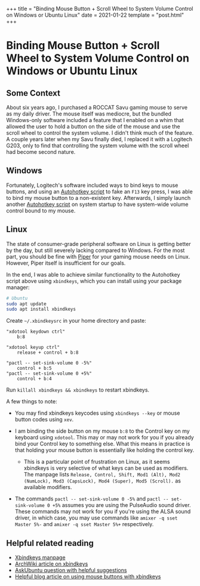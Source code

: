 +++
title = "Binding Mouse Button + Scroll Wheel to System Volume Control on Windows or Ubuntu Linux"
date = 2021-01-22
template = "post.html"
+++

# Binding Mouse Button + Scroll Wheel to System Volume Control on Windows or Ubuntu Linux

## Some Context

About six years ago, I purchased a ROCCAT Savu gaming mouse to serve as my daily driver. The mouse itself was mediocre, but the bundled Windows-only software included a feature that I enabled on a whim that allowed the user to hold a button on the side of the mouse and use the scroll wheel to control the system volume. I didn't think much of the feature. A couple years later when my Savu finally died, I replaced it with a Logitech G203, only to find that controlling the system volume with the scroll wheel had become second nature.

## Windows

Fortunately, Logitech's software included ways to bind keys to mouse buttons, and using an [Autohotkey script](https://gist.github.com/kevinfiol/e7a915a3ed6f1f3e6d5f745633b61617) to fake an `F13` key press, I was able to bind my mouse button to a non-existent key. Afterwards, I simply launch another [Autohotkey script](https://gist.github.com/kevinfiol/9214d92033fc6a6784a607c97aa50838) on system startup to have system-wide volume control bound to my mouse.

## Linux

The state of consumer-grade peripheral software on Linux is getting better by the day, but still severely lacking compared to Windows. For the most part, you should be fine with [Piper](https://github.com/libratbag/piper/) for your gaming mouse needs on Linux. However, Piper itself is insufficient for our goals.

In the end, I was able to achieve similar functionality to the Autohotkey script above using `xbindkeys`, which you can install using your package manager:

```bash
# Ubuntu
sudo apt update
sudo apt install xbindkeys
```

Create `~/.xbindkeysrc` in your home directory and paste:
```
"xdotool keydown ctrl"
    b:8

"xdotool keyup ctrl"
    release + control + b:8

"pactl -- set-sink-volume 0 -5%"
    control + b:5
"pactl -- set-sink-volume 0 +5%"
    control + b:4
```

Run `killall xbindkeys && xbindkeys` to restart xbindkeys.

A few things to note:
  * You may find xbindkeys keycodes using `xbindkeys --key` or mouse button codes using `xev`.

  * I am binding the side button on my mouse `b:8` to the Control key on my keyboard using `xdotool`. This may or may not work for you if you already bind your Control key to something else. What this means in practice is that holding your mouse button is essentially like holding the control key.
    * This is a particular point of frustration on Linux, as it seems xbindkeys is very selective of what keys can be used as modifiers. The manpage lists `Release, Control, Shift, Mod1 (Alt), Mod2 (NumLock),
Mod3 (CapsLock), Mod4 (Super), Mod5 (Scroll).` as available modifiers.

  * The commands `pactl -- set-sink-volume 0 -5%` and `pactl -- set-sink-volume 0 +5%` assumes you are using the PulseAudio sound driver. These commands may not work for you if you're using the ALSA sound driver, in which case, you may use commands like `amixer -q sset Master 5%-` and `amixer -q sset Master 5%+` respectively.
  
## Helpful related reading

* [Xbindkeys manpage](https://linux.die.net/man/1/xbindkeys)
* [ArchWiki article on xbindkeys](https://wiki.archlinux.org/index.php/Xbindkeys)
* [AskUbuntu question with helpful suggestions](https://askubuntu.com/questions/627555/how-to-map-modifiers-e-g-ctrl-to-mouse-thumb-buttons-using-xbindkeys)
* [Helpful blog article on using mouse buttons with xbindkeys](https://web.archive.org/web/20200107023614/https://blog.hanschen.org/2009/10/13/mouse-shortcuts-with-xbindkeys/)
